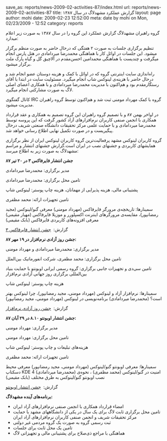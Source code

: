 save_as: reports/news-2009-02-activities-87/index.html
url: reports/news-2009-02-activities-87
title: گزارش عملکرد مشهدلاگ در سال ۱۳۸۷
layout: page
author: mohi
date: 2009-02-23 12:52:00
meta: date by mohi on Mon, 02/23/2009 - 12:52
category: reports

گروه راهبران مشهدلاگ گزارش عملکرد این گروه را در سال ۱۳۸۷ به صورت زیر اعلام
میدارد:

تنظیم برگزاری جلسات به صورت ۲ هفتگی که درحال حاضر به صورت منظم برگزار میشود.
این جلسات در اوائل کار با هماهنگی محمدرضا میردامادی در هتل پارس انجام میگرفت و
چندیست با هماهنگی محمدامین احسن‌مقدم در آلاچیق گل و گیاه پارک ملت برگزار
میشود.

راه‌اندازی سایت اینترنتی گروه که در اوائل با کمک و هزینه دوستان عضو انجام شد و
درحال حاضر با هزینه‌ی لینوکس شاپ انجام میگیرد. مسئولیت سایت در ابتدا با آقای
رستگارمقدم بود و هم‌اکنون با مدیریت محمدرضا میردامادی و با همکاری اعضای اصلی
لاگ به صورت مشارکتی انجام میگیرد.

کانال گفتگوی IRC گروه با کمک مهرداد مومنی ثبت شد و هم‌اکنون توسط گروه راهبران
مدیریت میشود.

در اواخر بهمن ۸۷ و با تصمیم گروه راهبران این گروه تصمیم به همکاری و عقد
قرارداد همکاری با انجمن صنفی کاربران نرم‌افزارهای آزاد کشور گرفت که این پروسه
توسط محمدرضا میردامادی و با حمایت علمی مرکز تحقیقات دانشگاه صنعتی شریف درحال
پیگیریست و در صورت تکمیل نهایی اطلاع رسانی خواهد شد.



گروه کاربران لینوکس مشهد پرفعالیت‌ترین گروه کاربران لینوکس ایران از نظر
برگزاری همایشهای کاربردی و جشنهای نصب در ایران است.گزارش جشنهای انتشار و مراسم
مشهدلاگ به صورت زیر به اطلاع میرسد:

**جشن انتشار فایرفاکس ۳ در ۲۰ تیر ۸۷**

مدیر برگزاری: محمدرضا میردامادی

تامین محل برگزاری: محمدرضا میردامادی

پشتیبانی مالی، هزینه پذیرایی از مهمانان، هزینه چاپ پوستر: لینوکس شاپ

تامین تجهیزات ارائه: محمد مظفری

سمینارها: تاریخچه‌ی مرورگر فایرفاکس (مهرداد مومنی) معرفی گنو/لینوکس (مجید
رمضانپور)، مقایسه‌ی مرورگرهای اینترنت اکسپلورر و موزیلا فایرفاکس (مهیار مقیمی)
معرفی افزونه‌های کاربردی فایرفاکس (بابک مقیمی)

گزارش:  [جشن انتشار فایرفاکس ۳](/activities/activity-2008-07-firefox/)



**جشن روز آزادی نرم‌افزار در ۱۹ مهر ۸۷:**

مدیر برگزاری: محمدرضا میردامادی و مهرداد مومنی

تامین محل برگزاری: محمد مظفری، شرکت انفورماتیک بین‌الملل

تامین سی‌دی و تجهیزات جانبی برگزاری: گروه رسمی ایرانی اوبونتو با حمایت بنیاد
بین‌المللی برگزاری روز جهانی آزادی نرم‌افزار

هزینه چاپ پوستر: لینوکس شاپ

سمینارها: نرم‌افزار آزاد و لینوکس (مهرداد مومنی، مجید رمضانپور)، چرا لینوکس
بهتر است؟ (محمدرضا میردامادی) برنامه‌نویسی در لینوکس (مهرداد مومنی، مجید
رمضانپور)



گزارش:  [جشن روز آزادی نرم‌افزار](activities/activity-2008-10-installfest/)



**جشن انتشار اوبونتو ۸.۱۰ در ۲۹ آبان ۸۷:**

مدیر برگزاری: مهرداد مومنی

تامین محل برگزاری: مهرداد مومنی

هزینه‌های تبلیغات و چاپ پوستر: لینوکس شاپ

تامین تجهیزات ارائه: محمد مظفری  


سمینارها: معرفی اوبونتو گنو/لینوکس (مهرداد مومنی، مجید رمضانپور) معرفی محیط
دسکتاپ KDE 4 (محمدرضا میردامادی) امنیت در گنو/لینوکس (محمد مظفری) ، نحوه‌ی نصب
اوبونتو گنو/لینوکس به طرق مختلف (بابک مقیمی)



گزارش:  [جشن انتشار اوبونتو](/activities/activity_2008-11-ubuntu-release-8-10/)



**برنامه‌های آینده مشهدلاگ:**

  * امضاء قرارداد همکاری با انجمن صنفی نرم‌افزارهای آزاد ایران
  * تامین محل برگزاری ثابت لاگ برای یک سال در یکی از دانشگاههای مشهد با حمایت مرکز تحقیقات شریف و انجمن صنفی کاربران نرم‌افزارهای آزاد ایران
  * ثبت رسمی گروه به صورت یک گروه مردمی غیر دولتی
  * تامین یک محل ثابت برای جلسات
  * هماهنگی با مراجع ذی‌صلاح برای پشتیبانی مالی و تجهیزاتی لاگ
